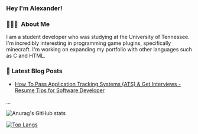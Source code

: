 ### Hey I'm Alexander!

<!--
**Alexsandwich/Alexsandwich** is a ✨ _special_ ✨ repository because its `README.md` (this file) appears on your GitHub profile.

Here are some ideas to get you started:

- 🔭 I’m currently working on ...
- 🌱 I’m currently learning ...
- 👯 I’m looking to collaborate on ...
- 🤔 I’m looking for help with ...
- 💬 Ask me about ...
- 📫 How to reach me: ...
- 😄 Pronouns: ...
- ⚡ Fun fact: ...
-->

<h3> 👨🏻‍💻 &nbsp;About Me </h3>

<p>I am a student developer who was studying at the University of Tennessee. I'm incredibly interesting in programming game plugins, specifically minecraft. I'm working on expanding my portfolio with other languages such as C and HTML.</p>

### 📕 Latest Blog Posts
- [How To Pass Application Tracking Systems &lpar;ATS&rpar; &amp; Get Interviews - Resume Tips for Software Developer](https://dev.to/codestackr/how-to-pass-application-tracking-systems-ats-get-interviews-resume-tips-for-software-developer-4bmo)

...


![Anurag's GitHub stats](https://github-readme-stats.vercel.app/api?username=alexsandwich&show_icons=true&theme=dracula)

[![Top Langs](https://github-readme-stats.vercel.app/api/top-langs/?username=alexsandwich&layout=compact&theme=dracula)](https://github.com/anuraghazra/github-readme-stats)
